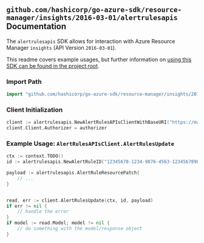 
## `github.com/hashicorp/go-azure-sdk/resource-manager/insights/2016-03-01/alertrulesapis` Documentation

The `alertrulesapis` SDK allows for interaction with Azure Resource Manager `insights` (API Version `2016-03-01`).

This readme covers example usages, but further information on [using this SDK can be found in the project root](https://github.com/hashicorp/go-azure-sdk/tree/main/docs).

### Import Path

```go
import "github.com/hashicorp/go-azure-sdk/resource-manager/insights/2016-03-01/alertrulesapis"
```


### Client Initialization

```go
client := alertrulesapis.NewAlertRulesAPIsClientWithBaseURI("https://management.azure.com")
client.Client.Authorizer = authorizer
```


### Example Usage: `AlertRulesAPIsClient.AlertRulesUpdate`

```go
ctx := context.TODO()
id := alertrulesapis.NewAlertRuleID("12345678-1234-9876-4563-123456789012", "example-resource-group", "alertRuleName")

payload := alertrulesapis.AlertRuleResourcePatch{
	// ...
}


read, err := client.AlertRulesUpdate(ctx, id, payload)
if err != nil {
	// handle the error
}
if model := read.Model; model != nil {
	// do something with the model/response object
}
```
